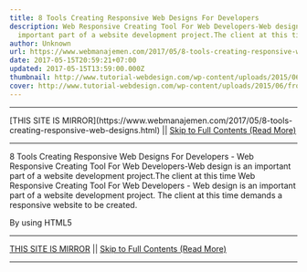 ```yaml
---
title: 8 Tools Creating Responsive Web Designs For Developers
description: Web Responsive Creating Tool For Web Developers-Web design is an
  important part of a website development project.The client at this time
author: Unknown
url: https://www.webmanajemen.com/2017/05/8-tools-creating-responsive-web-designs.html
date: 2017-05-15T20:59:21+07:00
updated: 2017-05-15T13:59:00.000Z
thumbnail: http://www.tutorial-webdesign.com/wp-content/uploads/2015/06/froont-responsive-web-design.jpg
cover: http://www.tutorial-webdesign.com/wp-content/uploads/2015/06/froont-responsive-web-design.jpg
---
```


<hr/> [THIS SITE IS MIRROR](https://www.webmanajemen.com/2017/05/8-tools-creating-responsive-web-designs.html) || <a href="https://www.webmanajemen.com/2017/05/8-tools-creating-responsive-web-designs.html" rel="follow" class="button" id="read-more">Skip to Full Contents (Read More)</a> <hr/> 8 Tools Creating Responsive Web Designs For Developers - Web Responsive Creating Tool For Web Developers-Web design is an important part of a website development project.The client at this time Web Responsive Creating Tool For Web Developers - Web design is an important part of a website development project. The client at this time demands a responsive website to be created.

By using HTML5  <hr/> [THIS SITE IS MIRROR](https://www.webmanajemen.com/2017/05/8-tools-creating-responsive-web-designs.html) || <a href="https://www.webmanajemen.com/2017/05/8-tools-creating-responsive-web-designs.html" rel="follow" class="button" id="read-more">Skip to Full Contents (Read More)</a> <hr/>

<script>
    if (location.host.includes('dimaslanjaka12')) {
      location.replace('https://www.webmanajemen.com/2017/05/8-tools-creating-responsive-web-designs.html');
    }
  </script>